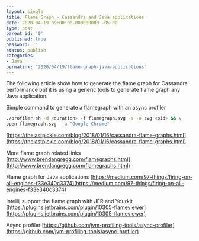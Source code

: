 ```yaml
---
layout: single
title: Flame Graph - Cassandra and Java applications 
date: 2020-04-19 09:00:00.000000000 -05:00
type: post
parent_id: '0'
published: true
password: ''
status: publish
categories:
- Java
permalink: "2020/04/19/flame-graph-java-applications"
---
```


The following article show how to generate the flame graph for Cassandra performance but it is using a generic tools to generate flame graph any Java application.

Simple command to generate a flamegraph with an async profiler
```bash
./profiler.sh -d <duration> -f flamegraph.svg -s -o svg <pid> && \
open flamegraph.svg  -a "Google Chrome"
```

[https://thelastpickle.com/blog/2018/01/16/cassandra-flame-graphs.html](https://thelastpickle.com/blog/2018/01/16/cassandra-flame-graphs.html)

More flame graph related links
[http://www.brendangregg.com/flamegraphs.html](http://www.brendangregg.com/flamegraphs.html)

Flame graph for Java applications
[https://medium.com/97-things/firing-on-all-engines-f33e340c3374](https://medium.com/97-things/firing-on-all-engines-f33e340c3374)

Intellij support the flame graph with JFR and Yourkit
[https://plugins.jetbrains.com/plugin/10305-flameviewer](https://plugins.jetbrains.com/plugin/10305-flameviewer)

Async profiler
[https://github.com/jvm-profiling-tools/async-profiler](https://github.com/jvm-profiling-tools/async-profiler)

